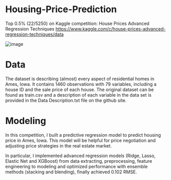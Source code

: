 # Housing-Price-Prediction
Top 0.5% (22/5250) on Kaggle competition: House Prices Advanced Regression Techniques 
https://www.kaggle.com/c/house-prices-advanced-regression-techniques/data

![image](https://github.com/Junchi0905/Housing-Prices-Prediction/blob/master/Housing_Price.jpg)

# Data
The dataset is describing (almost) every aspect of residential homes in Ames, Iowa. It contains 1460 observations with 79 variables, including a house ID and the sale price of each house. The original dataset can be found as train.csv and a description of each variable in the data set is provided in the Data Description.txt file on the github site.

# Modeling
In this competition, I built a predictive regression model to predict housing price in Ames, Iowa. This model will be helpful for price negotiation and adjusting price strategies in the real estate market.

In particular, I implemented advanced regression models (Ridge, Lasso, Elastic Net and XGBoost) from data extracting, preprocessing, feature engineering to modeling and optimized performance with ensemble methods (stacking and blending), finally achieved 0.102 RMSE.
